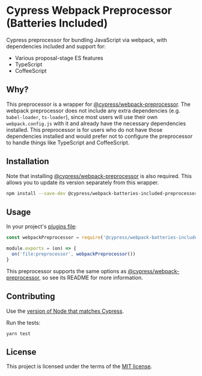 # Cypress Webpack Preprocessor (Batteries Included)

Cypress preprocessor for bundling JavaScript via webpack, with dependencies included and support for:

- Various proposal-stage ES features
- TypeScript
- CoffeeScript

## Why?

This preprocessor is a wrapper for [@cypress/webpack-preprocessor](https://github.com/cypress-io/cypress/tree/master/npm/webpack-preprocessor#readme). The webpack preprocessor does not include any extra dependencies (e.g. `babel-loader`, `ts-loader`), since most users will use their own `webpack.config.js` with it and already have the necessary dependencies installed. This preprocessor is for users who do not have those dependencies installed and would prefer not to configure the preprocessor to handle things like TypeScript and CoffeeScript.

## Installation

Note that installing [@cypress/webpack-preprocessor](https://github.com/cypress-io/cypress-webpack-preprocessor) is also required. This allows you to update its version separately from this wrapper.

```sh
npm install --save-dev @cypress/webpack-batteries-included-preprocessor @cypress/webpack-preprocessor
```

## Usage

In your project's [plugins file](https://on.cypress.io/guides/tooling/plugins-guide.html):

```javascript
const webpackPreprocessor = require('@cypress/webpack-batteries-included-preprocessor')

module.exports = (on) => {
  on('file:preprocessor', webpackPreprocessor())
}
```

This preprocessor supports the same options as [@cypress/webpack-preprocessor](https://github.com/cypress-io/cypress/tree/master/npm/webpack-preprocessor#readme), so see its README for more information.

## Contributing

Use the [version of Node that matches Cypress](https://github.com/cypress-io/cypress/blob/develop/.node-version).

Run the tests:

```shell
yarn test
```

## License

This project is licensed under the terms of the [MIT license](/LICENSE.md).

[semantic-image]: https://img.shields.io/badge/%20%20%F0%9F%93%A6%F0%9F%9A%80-semantic--release-e10079.svg
[semantic-url]: https://github.com/semantic-release/semantic-release
